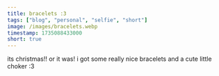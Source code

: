 ```yaml
---
title: bracelets :3
tags: ["blog", "personal", "selfie", "short"]
image: /images/bracelets.webp
timestamp: 1735088433000
short: true
---
```


its christmas!! or it was! i got some really nice bracelets and a cute little choker :3